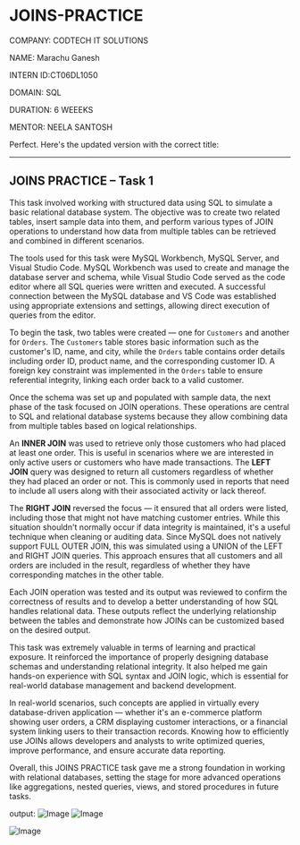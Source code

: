 # JOINS-PRACTICE

COMPANY: CODTECH IT SOLUTIONS

NAME: Marachu Ganesh

INTERN ID:CT06DL1050

DOMAIN: SQL

DURATION: 6 WEEEKS

MENTOR: NEELA SANTOSH

Perfect. Here's the updated version with the correct title:

---

## JOINS PRACTICE – Task 1

This task involved working with structured data using SQL to simulate a basic relational database system. The objective was to create two related tables, insert sample data into them, and perform various types of JOIN operations to understand how data from multiple tables can be retrieved and combined in different scenarios.

The tools used for this task were MySQL Workbench, MySQL Server, and Visual Studio Code. MySQL Workbench was used to create and manage the database server and schema, while Visual Studio Code served as the code editor where all SQL queries were written and executed. A successful connection between the MySQL database and VS Code was established using appropriate extensions and settings, allowing direct execution of queries from the editor.

To begin the task, two tables were created — one for `Customers` and another for `Orders`. The `Customers` table stores basic information such as the customer's ID, name, and city, while the `Orders` table contains order details including order ID, product name, and the corresponding customer ID. A foreign key constraint was implemented in the `Orders` table to ensure referential integrity, linking each order back to a valid customer.

Once the schema was set up and populated with sample data, the next phase of the task focused on JOIN operations. These operations are central to SQL and relational database systems because they allow combining data from multiple tables based on logical relationships.

An **INNER JOIN** was used to retrieve only those customers who had placed at least one order. This is useful in scenarios where we are interested in only active users or customers who have made transactions. The **LEFT JOIN** query was designed to return all customers regardless of whether they had placed an order or not. This is commonly used in reports that need to include all users along with their associated activity or lack thereof.

The **RIGHT JOIN** reversed the focus — it ensured that all orders were listed, including those that might not have matching customer entries. While this situation shouldn't normally occur if data integrity is maintained, it's a useful technique when cleaning or auditing data. Since MySQL does not natively support FULL OUTER JOIN, this was simulated using a UNION of the LEFT and RIGHT JOIN queries. This approach ensures that all customers and all orders are included in the result, regardless of whether they have corresponding matches in the other table.

Each JOIN operation was tested and its output was reviewed to confirm the correctness of results and to develop a better understanding of how SQL handles relational data. These outputs reflect the underlying relationship between the tables and demonstrate how JOINs can be customized based on the desired output.

This task was extremely valuable in terms of learning and practical exposure. It reinforced the importance of properly designing database schemas and understanding relational integrity. It also helped me gain hands-on experience with SQL syntax and JOIN logic, which is essential for real-world database management and backend development.

In real-world scenarios, such concepts are applied in virtually every database-driven application — whether it's an e-commerce platform showing user orders, a CRM displaying customer interactions, or a financial system linking users to their transaction records. Knowing how to efficiently use JOINs allows developers and analysts to write optimized queries, improve performance, and ensure accurate data reporting.

Overall, this JOINS PRACTICE task gave me a strong foundation in working with relational databases, setting the stage for more advanced operations like aggregations, nested queries, views, and stored procedures in future tasks.


output:
![Image](https://github.com/user-attachments/assets/49370063-2140-44b5-ba50-2238f29efdc3)[](url)
![Image](https://github.com/user-attachments/assets/039bb1e7-8d04-4f4c-9888-b580b9b36e1e)

![Image](https://github.com/user-attachments/assets/ae9dc802-2473-41de-b9ee-d3809268de61)
